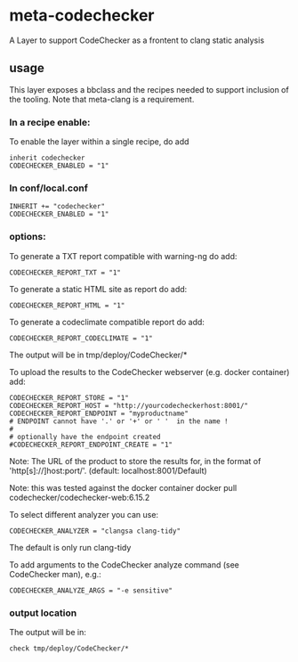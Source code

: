 
# meta-codechecker

A Layer to support CodeChecker as a frontent to clang static analysis


## usage

This layer exposes a bbclass and the recipes needed to support inclusion of the tooling.
Note that meta-clang is a requirement.

### In a recipe enable:

To enable the layer within a single recipe, do add

    inherit codechecker
    CODECHECKER_ENABLED = "1"

 ### In conf/local.conf
    INHERIT += "codechecker"
    CODECHECKER_ENABLED = "1"

### options:

To generate a TXT report compatible with warning-ng do add:

    CODECHECKER_REPORT_TXT = "1"

To generate a static HTML site as report do add:

    CODECHECKER_REPORT_HTML = "1"

To generate a codeclimate compatible report do add:

    CODECHECKER_REPORT_CODECLIMATE = "1"

The output will be in tmp/deploy/CodeChecker/*

To upload the results to the CodeChecker webserver (e.g. docker container) add:

    CODECHECKER_REPORT_STORE = "1"
    CODECHECKER_REPORT_HOST = "http://yourcodecheckerhost:8001/"
    CODECHECKER_REPORT_ENDPOINT = "myproductname"
    # ENDPOINT cannot have '.' or '+' or ' '  in the name !
    #
    # optionally have the endpoint created
    #CODECHECKER_REPORT_ENDPOINT_CREATE = "1"

Note:  The URL of the product to store the results for, in the format of
'http[s]://]host:port/'. (default: localhost:8001/Default)

Note: this was tested against the docker container
  docker pull codechecker/codechecker-web:6.15.2

To select different analyzer you can use:

    CODECHECKER_ANALYZER = "clangsa clang-tidy"

The default is only run clang-tidy

To add arguments to the CodeChecker analyze command (see CodeChecker man), e.g.:

    CODECHECKER_ANALYZE_ARGS = "-e sensitive"

### output location

The output will be in:

    check tmp/deploy/CodeChecker/*

